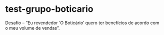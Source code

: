 # test-grupo-boticario
Desafio – “Eu revendedor ‘O Boticário’ quero ter benefícios de acordo com o meu volume de vendas”. 
